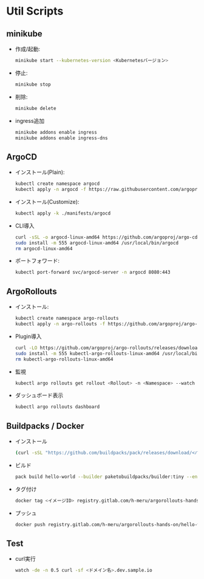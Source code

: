 # Util Scripts

## minikube
* 作成/起動:
  ```sh
  minikube start --kubernetes-version <Kubernetesバージョン>
  ```
* 停止:
  ```sh
  minikube stop
  ```
* 削除:
  ```sh
  minikube delete
  ```
* ingress追加
  ```sh
  minikube addons enable ingress
  minikube addons enable ingress-dns
  ```

## ArgoCD
* インストール(Plain):
  ```sh
  kubectl create namespace argocd
  kubectl apply -n argocd -f https://raw.githubusercontent.com/argoproj/argo-cd/<バージョン>/manifests/install.yaml
  ```
* インストール(Customize):
  ```sh
  kubectl apply -k ./manifests/argocd
  ```
* CLI導入
  ```sh
  curl -sSL -o argocd-linux-amd64 https://github.com/argoproj/argo-cd/releases/download/<バージョン>/argocd-linux-amd64
  sudo install -m 555 argocd-linux-amd64 /usr/local/bin/argocd
  rm argocd-linux-amd64
  ```
* ポートフォワード:
  ```sh
  kubectl port-forward svc/argocd-server -n argocd 8080:443
  ```

## ArgoRollouts
* インストール:
  ```sh
  kubectl create namespace argo-rollouts
  kubectl apply -n argo-rollouts -f https://github.com/argoproj/argo-rollouts/releases/download/<バージョン>/install.yaml
  ```
* Plugin導入
  ```sh
  curl -LO https://github.com/argoproj/argo-rollouts/releases/download/<バージョン>/kubectl-argo-rollouts-linux-amd64
  sudo install -m 555 kubectl-argo-rollouts-linux-amd64 /usr/local/bin/kubectl-argo-rollouts
  rm kubectl-argo-rollouts-linux-amd64
  ```
* 監視
  ```sh
  kubectl argo rollouts get rollout <Rollout> -n <Namespace> --watch
  ```
* ダッシュボード表示
  ```sh
  kubectl argo rollouts dashboard
  ```

## Buildpacks / Docker
* インストール
  ```sh
  (curl -sSL "https://github.com/buildpacks/pack/releases/download/<バージョン>/pack-<バージョン>-linux.tgz" | sudo tar -C /usr/local/bin/ --no-same-owner -xzv pack)
  ```
* ビルド
  ```sh
  pack build hello-world --builder paketobuildpacks/builder:tiny --env BP_GO_TARGETS="./apps/hello-world" --env BP_GO_BUILD_LDFLAGS="-X main.version=<タグ名>"
  ```
* タグ付け
  ```sh
  docker tag <イメージID> registry.gitlab.com/h-meru/argorollouts-hands-on/hello-world:<タグ名>
  ```
* プッシュ
  ```sh
  docker push registry.gitlab.com/h-meru/argorollouts-hands-on/hello-world:<タグ名>
  ```

## Test
* curl実行
  ```sh
  watch -de -n 0.5 curl -sf <ドメイン名>.dev.sample.io
  ```
